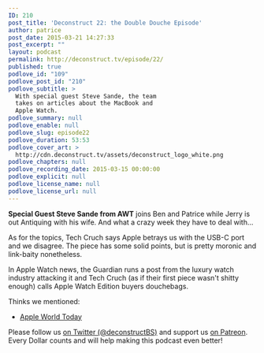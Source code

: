 ```yaml
---
ID: 210
post_title: 'Deconstruct 22: the Double Douche Episode'
author: patrice
post_date: 2015-03-21 14:27:33
post_excerpt: ""
layout: podcast
permalink: http://deconstruct.tv/episode/22/
published: true
podlove_id: "109"
podlove_post_id: "210"
podlove_subtitle: >
  With special guest Steve Sande, the team
  takes on articles about the MacBook and
  Apple Watch.
podlove_summary: null
podlove_enable: null
podlove_slug: episode22
podlove_duration: 53:53
podlove_cover_art: >
  http://cdn.deconstruct.tv/assets/deconstruct_logo_white.png
podlove_chapters: null
podlove_recording_date: 2015-03-15 00:00:00
podlove_explicit: null
podlove_license_name: null
podlove_license_url: null
---
```

<p><strong>Special Guest Steve Sande from AWT</strong> joins Ben and Patrice while Jerry is out Antiquing with his wife. And what a crazy week they have to deal with...</p>
<p>As for the topics, Tech Cruch says Apple betrays us with the USB-C port and we disagree. The piece has some solid points, but is pretty moronic and link-baity nonetheless.</p> 
<p>In Apple Watch news, the Guardian runs a post from the luxury watch industry attacking it and Tech Cruch (as if their first piece wasn't shitty enough) calls Apple Watch Edition buyers douchebags.</p>

<p>Thinks we mentioned:</p>
<ul>
<li><a href="http://appleworld.today">Apple World Today</a></li>
</ul>

<p>Please follow us <a href="http://twitter.com/deconstructBS">on Twitter (@deconstructBS)</a> and support us <a href="http://patreon.com/deconstruct">on Patreon</a>. Every Dollar counts and will help making this podcast even better!
</p>